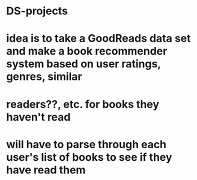 # DS-projects
# idea is to take a GoodReads data set and make a book recommender system based on user ratings, genres, similar
# readers??, etc. for books they haven't read
# will have to parse through each user's list of books to see if they have read them